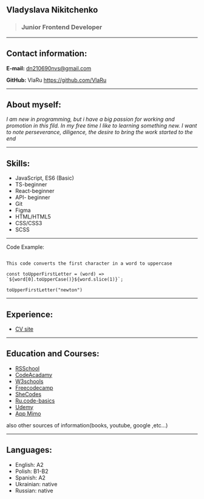 ## Vladyslava Nikitchenko
> ### Junior Frontend Developer

___

## Contact information:

**E-mail:** dn210690nvs@gmail.com

**GitHub:** VlaRu https://github.com/VlaRu

___

## About myself:
*I am new in programming, but i have a big passion for working and promotion in this fild. In my free time I like to learning something new. I want to note perseverance, diligence, the desire to bring the work started to the end*

___
## Skills:
* JavaScript, ES6 (Basic)
* TS-beginner
* React-beginner
* API- beginner
* Git
* Figma
* HTML/HTML5
* CSS/CSS3
* SCSS

___
Code Example:

```

This code converts the first character in a word to uppercase

const toUpperFirstLetter = (word) => `${word[0].toUpperCase()}${word.slice(1)}`; 

toUpperFirstLetter("newton")

```
___
## Experience:
* [CV site](https://deploy-preview-4--warm-malabi-2ff8f9.netlify.app/)
___
## Education and Courses:
* [RSSchool](https://rs.school/)
* [CodeAcadamy](https://www.codecademy.com/)
* [W3schools](https://www.w3schools.com/)
* [Freecodecamp](https://www.freecodecamp.org/)
* [SheCodes](https://www.shecodes.io/)
* [Ru.code-basics](https://ru.code-basics.com/)
* [Udemy]()
* [App Mimo]()

also other sources of information(books, youtube, google ,etc...)
___
## Languages:
* English: A2
* Polish: B1-B2
* Spanish: A2
* Ukrainian: native
* Russian: native